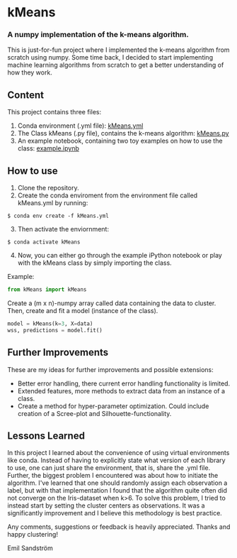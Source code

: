 # kMeans

### A numpy implementation of the k-means algorithm.
This is just-for-fun project where I implemented the k-means algorithm from scratch using numpy. Some time back, I decided to start implementing machine learning algorithms from scratch to get a better understanding of how they work.


## Content
This project contains three files:
1. Conda environment (.yml file): [kMeans.yml](https://github.com/EmpanS/kMeans-From-Scratch/blob/master/kMeans.yml)
2. The Class kMeans (.py file), contains the k-means algorithm: [kMeans.py](https://github.com/EmpanS/ML-from-Scratch/blob/master/kMeans.py)
3. An example notebook, containing two toy examples on how to use the class: [example.ipynb](https://github.com/EmpanS/ML-from-Scratch/blob/master/example.ipynb)

## How to use
1. Clone the repository.
2. Create the conda enviroment from the environment file called kMeans.yml by running:
```console
$ conda env create -f kMeans.yml
```
3. Then activate the enviornment:
```console
$ conda activate kMeans
```
4. Now, you can either go through the example iPython notebook or play with the kMeans class by simply importing the class. 

Example:
```python
from kMeans import kMeans
```

Create a (m x n)-numpy array called data containing the data to cluster. Then, create and fit a model (instance of the class).

```python
model = kMeans(k=3, X=data)
wss, predictions = model.fit()
```

## Further Improvements
These are my ideas for further improvements and possible extensions:
- Better error handling, there current error handling functionality is limited.
- Extended features, more methods to extract data from an instance of a class.
- Create a method for hyper-parameter optimization. Could include creation of a Scree-plot and Silhouette-functionality. 

## Lessons Learned
In this project I learned about the convenience of using virtual environments like conda. Instead of having to explicitly state what version of each library to use, one can just share the environment, that is, share the .yml file. Further, the biggest problem I encountered was about how to initiate the algorithm. I've learned that one should randomly assign each observation a label, but with that implementation I found that the algorithm quite often did not converge on the Iris-dataset when k>6. To solve this problem, I tried to instead start by setting the cluster centers as observations. It was a significantly improvement and I believe this methodology is best practice.

Any comments, suggestions or feedback is heavily appreciated. Thanks and happy clustering!

Emil Sandström
